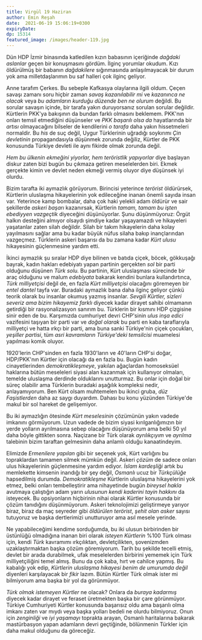 ```yaml
---
title: Virgül 19 Haziran 
author: Emin Reşah
date:  2021-06-19 15:06:19+0300
expiryDate:
dp: 15314
featured_image: /images/header-119.jpg
---
```


Dün HDP İzmir binasında katledilen kızın babasının içeriğinde *dağdaki
aslanlar* geçen bir konuşmasını gördüm. İlginç yorumlar okudum. Kızı öldürülmüş
bir babanın *dağdakilere* sığınmasında anlaşılmayacak bir durum yok ama
milletdaşlarımın bu saf halleri çok ilginç geliyor. 

Anne tarafım Çerkes. Bu sebeple Kafkasya olaylarına ilgili oldum. Çeçen savaşı
zamanı soru hiçbir zaman *savaş kazanılabilir mi* ve *kazanınca ne olacak* veya
*bu adamların kurduğu düzende ben ne olurum* değildi. Bu sorular savaşın
içinde, bir tarafa yakın duruyorsanız sorulan sorular değildir. Kürtlerin
PKK'ya bakışının da bundan farklı olmasını beklemem. PKK'nın onları temsil
etmediğini düşünseler ve *PKK başarılı olsa da* hayatlarında bir *artısı*
olmayacağını bilseler de kendilerini *o tarafa* daha yakın hissetmeleri
normaldir. Bu *his* de suç değil, Uygur Türklerinin uğradığı soykırımı *Çin
devletinin* propagandasıyla düşünmek zorunda değiliz, Kürtler de PKK konusunda
Türkiye devleti ile aynı fikirde olmak zorunda değil. 

*Hem bu ülkenin ekmeğini yiyorlar, hem teröristlik yapıyorlar* diye başlayan
diskur zaten bizi bugün bu çıkmaza getiren meselelerden biri. Ekmek gerçekte
kimin ve devlet neden ekmeği vermiş oluyor diye düşünsek iyi olurdu. 

Bizim tarafta iki aymazlık görüyorum. Birincisi yeterince *terörist*
öldürürsek, Kürtlerin uluslaşma hikayelerinin yok edileceğine inanan önemli
sayıda insan var. Yeterince kamp bombalar, daha çok haki yelekli adam öldürür
ve sair şekillerde *askeri başarı* kazanırsak, Kürtlerin *tamam, tamam bu işten
ebediyyen vazgeçtik* diyeceğini düşünüyorlar. Şunu düşünmüyoruz: Örgüt halkın
desteğini almıyor olsaydı şimdiye kadar yaşayamazdı ve hikayeleri yaşatanlar
zaten silah değildir. Silah bir takım hikayelerin daha kolay yayılmasını sağlar
ama bu kadar büyük nüfus silaha bakıp inançlarından vazgeçmez. Türklerin askeri
başarısı da bu zamana kadar *Kürt ulusu* hikayesinin güçlenmesine yardım etti. 

İkinci aymazlık şu sıralar HDP diye bilinen ve batıda çiçek, böcek, gökkuşağı
bayrak, kadın hakları edebiyatı yapan partinin gerçekten *sol* bir parti
olduğunu düşünen *Türk solu.* Bu partinin, Kürt uluslaşması sürecinde bir araç
olduğunu ve malum *edebiyata* bakarak kendini bunlara kullandırtınca, *Türk
milliyetçisi* değil de, en fazla *Kürt milliyetçisi* olacağını göremeyen bir
*entel dantel* tayfa var. Buradaki aymazlık bana daha ilginç geliyor çünkü
teorik olarak bu insanlar okumuş yazmış insanlar. *Sevgili Kürtler, sizleri
severiz ama bizim hikayemiz farklı* diyecek kadar dirayet sahibi olmamanın
getirdiği bir rasyonalizasyon sanırım bu. Türklerin bir kısmını HDP çizgisine
sinir eden de bu. Karşımızda cumhuriyet devri CHP'sinin *ulus inşa edici*
vazifesini taşıyan bir parti var ve *doğal olarak* bu parti en kaba
taraflarıyla milliyetçi ve hatta ırkçı bir parti, ama buna sanki Türkiye'nin
çiçek çocukları, *yeşiller partisi*, tüm *asri kavramların Türkiye'deki
temsilcisi* muamelesi yapılması komik oluyor. 

1920'lerin CHP'sinden en fazla 1930'ların ve 40'ların CHP'si doğar, HDP/PKK'nın
Kürtler için olacağı da en fazla bu. Bugün kadın cinayetlerinden
*demokratikleşmeye*, yakılan ağaçlardan homoseksüel haklarına bütün meseleleri
siyasi alan kazanmak için kullanıyor olmaları, temelde uluslaşma derdinde
olduklarını unutturmaz. Bu onlar için doğal bir süreç olabilir ama Türklerin
buradaki aşağılık kompleksi nedir, anlayamıyorum. Ben Kürt olsam muhtemelen bu
ikinci gruba, *düz Faşistlerden* daha az saygı duyardım. Dahası bu konu
yüzünden Türkiye'de makul bir sol hareket de gelişemiyor. 

Bu iki aymazlığın ötesinde *Kürt meselesinin* çözümünün yakın vadede imkanını
görmüyorum. Uzun vadede de bizim siyasi kırılganlığımızın bir yerde yolların
ayrılmasına sebep olacağını düşünüyorum ama belki 50 yıl daha böyle gittikten
sonra. Naçizane bir Türk olarak *ayrılıkçıyım* ve *ayrılma* talebinin bizim
taraftan gelmesinin daha anlamlı olduğu kanaatindeyim. 

Elimizde *Ermenilere yapılan* gibi bir seçenek yok, Kürt varlığını bu
topraklardan tamamen silmek mümkün değil. Askeri *çözüm* de sadece onları ulus
hikayelerinin güçlenmesine yardım ediyor. *İslam kardeşliği* artık bu
memlekette kimsenin inandığı bir şey değil, *Osmanlı* ucuz bir *Türkçülüğe*
hapsedilmiş durumda. *Demokratikleşme* Kürtlerin uluslaşma hikayelerini yok
etmez, belki onları tembelleştirir ama nihayetinde bugün *bireysel hakla*
avutmaya çalıştığın adam yarın *ulusunun kendi kaderini tayin hakkını* da
isteyecek. Bu opsiyonların hiçbirinin nihai olarak Kürtler konusunda bir çözüm
tanıdığını düşünmüyorum. Askeri teknolojimizi geliştirmeye yarıyor biraz, biraz
da maç seyreder gibi *öldürülen terörist*, *şehit olan asker* sayısı tutuyoruz
ve başka dertlerimizi unutturuyor ama asıl mesele yerinde. 

Ne yapabileceğimi kendime sorduğumda, bu iki ulusun birbirinden bir üstünlüğü
olmadığına inanan biri olarak *isteyen Kürtlerin* %100 Türk olması için, kendi
*Türk* kavramımı ırkçılıktan, devletçilikten, şovenizmden uzaklaştırmaktan
başka çözüm göremiyorum. Tarih bu şekilde tecelli etmiş, devlet bir arada
durabilmek, ufak meselelerden birbirini yememek için Türk milliyetçiliğini
temel almış. Bunu da çok kaba, hırt ve cahilce yapmış. Bu kabalığı yok edip,
*Kürtlerin uluslaşma hikayesi benim de umurumda değil* diyenleri karşılayacak
bir *fikir* lazım. Bütün Kürtler Türk olmak ister mi bilmiyorum ama başka bir
yol da görünmüyor. 

*Türk olmak istemeyen Kürtler* ne olacak? Onlara da *buraya kadarmış* diyecek
kadar dirayet ve feraset üretmekten başka bir çare görünmüyor. Türkiye
Cumhuriyeti Kürtler konusunda başarısız oldu ama başarılı olma imkanı zaten var
mıydı veya başka yolları bedeli ne olurdu bilmiyoruz. Onun için *zenginliği* ve
*iyi yaşamayı* toprakta arayan, Osmanlı haritalarına bakarak mastürbasyon yapan
adamların devri geçtiğinde, bölünmenin Türkler için daha makul olduğunu da
göreceğiz. 
